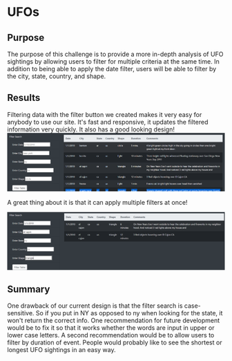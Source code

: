 # UFOs
## Purpose
The purpose of this challenge is to provide a more in-depth analysis of UFO sightings by allowing users to filter for multiple criteria at the same time. In addition to being able to apply the date filter, users will be able to filter by the city, state, country, and shape.
## Results
Filtering data with the filter button we created makes it very easy for anybody to use our site. It's fast and responsive, it updates the filtered information very quickly. It also has a good looking design!
![Filter Table Demo 1](https://github.com/jlozano1990/UFOs/blob/main/images/filter%20table%20demo.PNG)

A great thing about it is that it can apply multiple filters at once!

![Filter Table Demo 2](https://github.com/jlozano1990/UFOs/blob/main/images/fiter%20table%20demo%202.PNG)
## Summary
One drawback of our current design is that the filter search is case-sensitive. So if you put in NY as opposed to ny when looking for the state, it won't return the correct info. One recommendation for future development would be to fix it so that it works whether the words are input in upper or lower case letters. A second recommendation would be to allow users to filter by duration of event. People would probably like to see the shortest or longest UFO sightings in an easy way.
